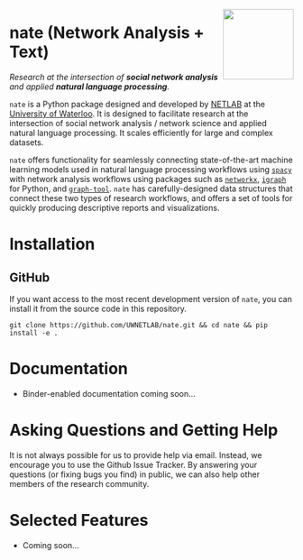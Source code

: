 <a href="https://uwaterloo.ca/networks-lab/"><img src="http://www.johnmclevey.com/assets/img/logo.png" width="125"  align="right" /></a>

# nate (Network Analysis + Text)

*Research at the intersection of **social network analysis** and applied **natural language processing**.*

`nate` is a Python package designed and developed by [NETLAB](https://uwaterloo.ca/networks-lab/) at the [University of Waterloo](https://uwaterloo.ca/). It is designed to facilitate research at the intersection of social network analysis / network science and applied natural language processing. It scales efficiently for large and complex datasets. 

`nate` offers functionality for seamlessly connecting state-of-the-art machine learning models used in natural language processing workflows using [`spacy`](https://github.com/explosion/spaCy) with network analysis workflows using packages such as [`networkx`](https://networkx.github.io/), [`igraph`](https://igraph.org/python/) for Python, and [`graph-tool`](https://graph-tool.skewed.de/). `nate` has carefully-designed data structures that connect these two types of research workflows, and offers a set of tools for quickly producing descriptive reports and visualizations. 

# Installation 

## GitHub 

If you want access to the most recent development version of `nate`, you can install it from the source code in this repository. 

`git clone https://github.com/UWNETLAB/nate.git && cd nate && pip install -e .`

# Documentation 

* Binder-enabled documentation coming soon... 

# Asking Questions and Getting Help 

It is not always possible for us to provide help via email. Instead, we encourage you to use the Github Issue Tracker. By answering your questions (or fixing bugs you find) in public, we can also help other members of the research community. 

# Selected Features 

* Coming soon... 
